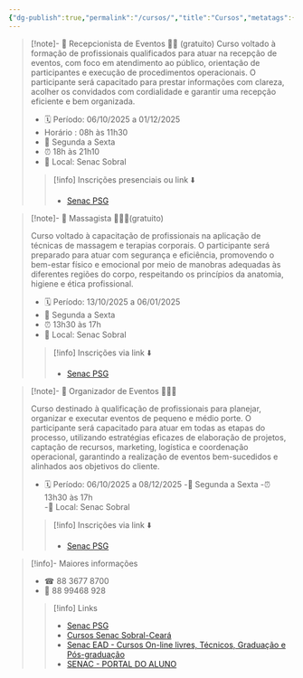 ```yaml
---
{"dg-publish":true,"permalink":"/cursos/","title":"Cursos","metatags":{"description":"Programação de Cursos no Senac Ceará em Sobral"},"contentClasses":"cards cards-cols-3 cards-cover","tags":["curso","Senac","mapa"],"noteIcon":"default","updated":"2025-09-24T18:19:59.472-03:00"}
---
```



>[!note]- 📢  Recepcionista de Eventos 👩🏻 (gratuito)
> Curso voltado à formação de profissionais qualificados para atuar na recepção de eventos, com foco em atendimento ao público, orientação de participantes e execução de procedimentos operacionais. O participante será capacitado para prestar informações com clareza, acolher os convidados com cordialidade e garantir uma recepção eficiente e bem organizada.
> 
> - 🗓️ Período: 06/10/2025 a 01/12/2025
> - Horário : 08h às 11h30
> - 📝 Segunda a Sexta
> - ⏰ 18h às 21h10  
> - 📍 Local: Senac Sobral
>
>>[!info] Inscrições presenciais ou link ⬇️
>> - [Senac PSG](https://psg.ce.senac.br/oportunidade/recepcionista-de-eventos-2/)

>[!note]- 📢  Massagista 💆🏻‍♂️(gratuito)
>
> Curso voltado à capacitação de profissionais na aplicação de técnicas de massagem e terapias corporais. O participante será preparado para atuar com segurança e eficiência, promovendo o bem-estar físico e emocional por meio de manobras adequadas às diferentes regiões do corpo, respeitando os princípios da anatomia, higiene e ética profissional.
>
> - 🗓️ Período: 13/10/2025 a 06/01/2025 
> - 📝 Segunda a Sexta
> - ⏰ 13h30 às 17h  
> - 📍 Local: Senac Sobral
>
>>[!info] Inscrições via link ⬇️
>> - [Senac PSG](https://psg.ce.senac.br/oportunidade/massagista-2/)

>[!note]- 📢  Organizador de Eventos 👩🏻‍💼
>
> Curso destinado à qualificação de profissionais para planejar, organizar e executar eventos de pequeno e médio porte. O participante será capacitado para atuar em todas as etapas do processo, utilizando estratégias eficazes de elaboração de projetos, captação de recursos, marketing, logística e coordenação operacional, garantindo a realização de eventos bem-sucedidos e alinhados aos objetivos do cliente.
>
> - 🗓️ Período: 06/10/2025 a 08/12/2025 
> -📝 Segunda a Sexta
> -⏰ 13h30 às 17h  
> -📍 Local: Senac Sobral
>
>>[!info] Inscrições via link ⬇️
>> - [Senac PSG](https://psg.ce.senac.br/oportunidade/organizador-de-eventos-3/)

>[!info]- Maiores informações
>
> - ☎ 88 3677 8700
> - 📱 88 99468 928
>
>>[!info] Links
>> - [Senac PSG](https://psg.ce.senac.br/oportunidades/)
>> - [Cursos Senac Sobral-Ceará](https://cursos.ce.senac.br/unidade/senac-sobral/)
>> - [Senac EAD - Cursos On-line livres, Técnicos, Graduação e Pós-graduação](https://www.ead.senac.br/)
>> - [SENAC - PORTAL DO ALUNO](https://cloud.plataforma.senac.br/senacportalaluno/#/login)


